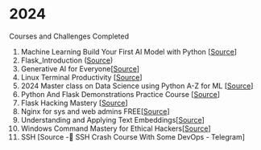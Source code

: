 # 2024
Courses and Challenges Completed


1. Machine Learning Build Your First AI Model with Python [[Source](https://www.udemy.com/course/machine-learning-build-your-first-ai-model-with-python/)]
2. Flask_Introduction ([Source](https://youtu.be/Z1RJmh_OqeA?si=36jr_vb-zLNgX7i7))
3. Generative AI for Everyone[[Source](https://www.deeplearning.ai/courses/generative-ai-for-everyone/)]
4. Linux Terminal Productivity [[Source](https://www.udemy.com/course/linux-terminal-productivity/)]
5. 2024 Master class on Data Science using Python A-Z for ML [[Source](https://www.udemy.com/course/master-class-on-datascience/)]
6. Python And Flask Demonstrations Practice Course [[Source](https://www.udemy.com/course/python-and-flask-only-demonstration-course/)]
7. Flask Hacking Mastery [[Source](https://www.udemy.com/course/flask-hacking-mastery/)]
8. Nginx for sys and web admins FREE[[Source](https://www.udemy.com/course/nginx-for-sys-and-web-admins-free/)]
9. Understanding and Applying Text Embeddings[[Source](https://learn.deeplearning.ai/google-cloud-vertex-ai)]
10. Windows Command Mastery for Ethical Hackers[[Source](https://www.udemy.com/course/windows-command-mastery-for-ethical-hackers/learn/lecture/41094498?src=sac&kw=Windows+Command+Mastery+for+Ethical+Hackers#overview)]
11. SSH [Source -🔅 SSH Crash Course With Some DevOps - Telegram]
